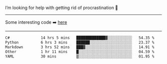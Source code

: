 I’m looking for help with getting rid of procrastination 🤔

-----

Some interesting code :arrow_right: [here](https://github.com/zhen8838/playground)

-----

<!--START_SECTION:waka-->

```txt
C#              14 hrs 5 mins   █████████████▓░░░░░░░░░░░   54.35 %
Python          6 hrs 3 mins    ██████░░░░░░░░░░░░░░░░░░░   23.37 %
Markdown        3 hrs 52 mins   ███▓░░░░░░░░░░░░░░░░░░░░░   14.91 %
Other           1 hr 11 mins    █░░░░░░░░░░░░░░░░░░░░░░░░   04.59 %
YAML            30 mins         ▒░░░░░░░░░░░░░░░░░░░░░░░░   01.95 %
```

<!--END_SECTION:waka-->

<!--
**zhen8838/zhen8838** is a ✨ _special_ ✨ repository because its `README.md` (this file) appears on your GitHub profile.

Here are some ideas to get you started:

- 🔭 I’m currently working on ...
- 🌱 I’m currently learning ...
- 👯 I’m looking to collaborate on ...
 ...
- 💬 Ask me about ...
- 📫 How to reach me: ...
- 😄 Pronouns: ...
- ⚡ Fun fact: ...
-->
